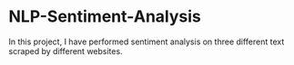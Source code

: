 # NLP-Sentiment-Analysis
In this project, I have performed sentiment analysis on three different text scraped by different websites.
